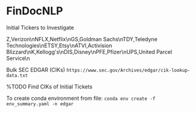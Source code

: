 # FinDocNLP

Initial Tickers to Investigate

Z,Verizon\nNFLX,Netflix\nGS,Goldman Sachs\nTDY,Teledyne Technologies\nETSY,Etsy\nATVI,Activision Blizzard\nK,Kellogg's\nDIS,Disney\nPFE,Pfizer\nUPS,United Parcel Service\n


Bulk SEC EDGAR (CIKs)
```https://www.sec.gov/Archives/edgar/cik-lookup-data.txt```

%TODO Find CIKs of Initial Tickets

To create conda environment from file:
``` conda env create -f env_summary.yaml -n edgar ```
